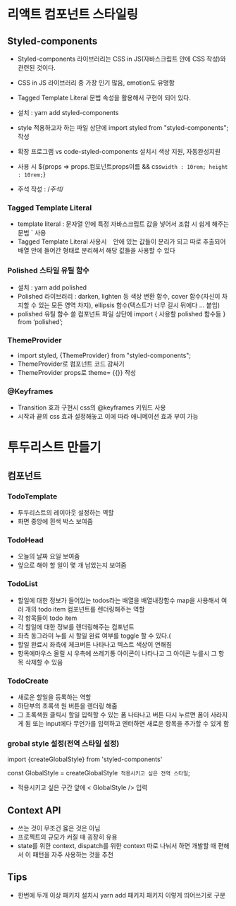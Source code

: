 # 리액트 컴포넌트 스타일링

## Styled-components

- Styled-components 라이브러리는 CSS in JS(자바스크립트 안에 CSS 작성)와 관련된 것이다.
- CSS in JS 라이브러리 중 가장 인기 많음, emotion도 유명함
- Tagged Template Literal 문법 속성을 활용해서 구현이 되어 있다.
- 설치 : yarn add styled-components
- style 적용하고자 하는 파일 상단에 import styled from "styled-components"; 작성
- 확장 프로그램 vs code-styled-components 설치시 색상 지원, 자동완성지원

- 사용 시
  ${props => props.컴포넌트props이름 && css`width : 10rem; height : 10rem;`}

- 주석 작성 : /_주석_/

### Tagged Template Literal

- template literal : 문자열 안에 특정 자바스크립트 값을 넣어서 조합 시 쉽게 해주는 문법 ` 사용
- Tagged Template Literal 사용시 ` ` 안에 있는 값들이 분리가 되고 따로 추출되어 배열 안에 들어간 형태로 분리해서 해당 값들을 사용할 수 있다

### Polished 스타일 유틸 함수

- 설치 : yarn add polished
- Polished 라이브러리 : darken, lighten 등 색상 변환 함수, cover 함수(자신이 차지할 수 있는 모든 영역 차지), ellipsis 함수(텍스트가 너무 길시 뒤에다 … 붙임)
- polished 유틸 함수 쓸 컴포넌트 파일 상단에 import { 사용할 polished 함수들 } from ‘polished’;

### ThemeProvider

- import styled, {ThemeProvider} from "styled-components";
- ThemeProvider로 컴포넌트 코드 감싸기
- ThemeProvider props로 theme= {{}} 작성

### @Keyframes

- Transition 효과 구현시 css의 @keyframes 키워드 사용
- 시작과 끝의 css 효과 설정해놓고 이에 따라 애니메이션 효과 부여 가능

# 투두리스트 만들기

## 컴포넌트

### TodoTemplate

- 투두리스트의 레이아웃 설정하는 역할
- 화면 중앙에 흰색 박스 보여줌

### TodoHead

- 오늘의 날짜 요일 보여줌
- 앞으로 해야 할 일이 몇 개 남았는지 보여줌

### TodoList

- 할일에 대한 정보가 들어있는 todos라는 배열을 배열내장함수 map을 사용해서 여러 개의 todo item 컴포넌트를 렌더링해주는 역할
- 각 항목들이 todo item
- 각 할일에 대한 정보를 렌더링해주는 컴포넌트
- 좌측 동그라미 누를 시 할일 완료 여부를 toggle 할 수 있다.(
- 할일 완료시 좌측에 체크버튼 나타나고 텍스트 색상이 연해짐
- 항목에마우스 올릴 시 우측에 쓰레기통 아이콘이 나타나고 그 아이콘 누를시 그 항목 삭제할 수 있음

### TodoCreate

- 새로운 할일을 등록하는 역할
- 하단부의 초록색 원 버튼을 렌더링 해줌
- 그 초록색원 클릭시 할일 입력할 수 있는 폼 나타나고 버튼 다시 누르면 폼이 사라지게 됨 또는 input에다 무언가를 입력하고 엔터하면 새로운 항목을 추가할 수 있게 함

### grobal style 설정(전역 스타일 설정)

import {createGlobalStyle} from 'styled-components'

const GlobalStyle = createGlobalStyle` 적용시키고 싶은 전역 스타일`;

- 적용시키고 싶은 구간 앞에 < GlobalStyle /> 입력

## Context API

- 쓰는 것이 무조건 옳은 것은 아님
- 프로젝트의 규모가 커질 때 굉장히 유용
- state를 위한 context, dispatch를 위한 context 따로 나눠서 하면 개발할 때 편해서 이 패턴을 자주 사용하는 것을 추천

## Tips

- 한번에 두개 이상 패키지 설치시 yarn add 패키지 패키지 이렇게 띄어쓰기로 구분
